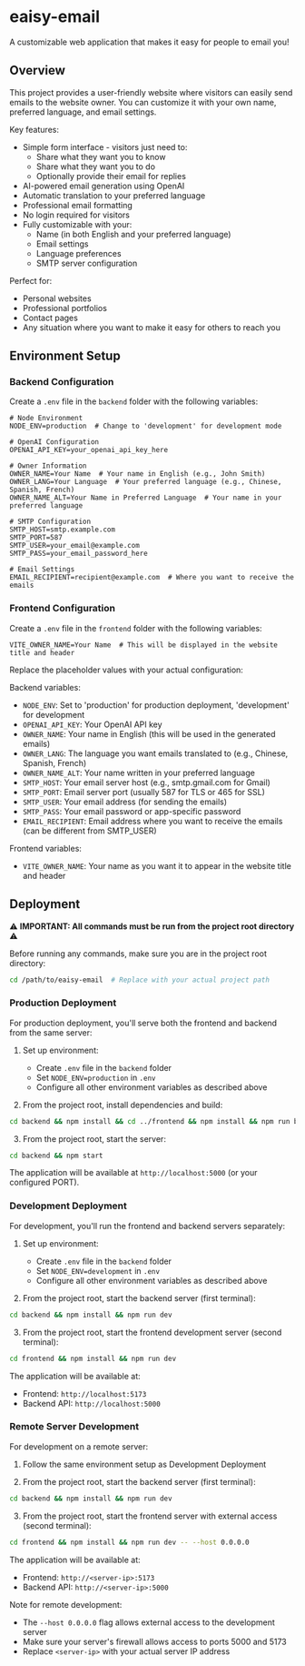 # eaisy-email

A customizable web application that makes it easy for people to email you! 

## Overview

This project provides a user-friendly website where visitors can easily send emails to the website owner. You can customize it with your own name, preferred language, and email settings.

Key features:
- Simple form interface - visitors just need to:
  - Share what they want you to know
  - Share what they want you to do
  - Optionally provide their email for replies
- AI-powered email generation using OpenAI
- Automatic translation to your preferred language
- Professional email formatting
- No login required for visitors
- Fully customizable with your:
  - Name (in both English and your preferred language)
  - Email settings
  - Language preferences
  - SMTP server configuration

Perfect for:
- Personal websites
- Professional portfolios
- Contact pages
- Any situation where you want to make it easy for others to reach you

## Environment Setup

### Backend Configuration

Create a `.env` file in the `backend` folder with the following variables:

```env
# Node Environment
NODE_ENV=production  # Change to 'development' for development mode

# OpenAI Configuration
OPENAI_API_KEY=your_openai_api_key_here

# Owner Information
OWNER_NAME=Your Name  # Your name in English (e.g., John Smith)
OWNER_LANG=Your Language  # Your preferred language (e.g., Chinese, Spanish, French)
OWNER_NAME_ALT=Your Name in Preferred Language  # Your name in your preferred language

# SMTP Configuration
SMTP_HOST=smtp.example.com
SMTP_PORT=587
SMTP_USER=your_email@example.com
SMTP_PASS=your_email_password_here

# Email Settings
EMAIL_RECIPIENT=recipient@example.com  # Where you want to receive the emails
```

### Frontend Configuration

Create a `.env` file in the `frontend` folder with the following variables:

```env
VITE_OWNER_NAME=Your Name  # This will be displayed in the website title and header
```

Replace the placeholder values with your actual configuration:

Backend variables:
- `NODE_ENV`: Set to 'production' for production deployment, 'development' for development
- `OPENAI_API_KEY`: Your OpenAI API key
- `OWNER_NAME`: Your name in English (this will be used in the generated emails)
- `OWNER_LANG`: The language you want emails translated to (e.g., Chinese, Spanish, French)
- `OWNER_NAME_ALT`: Your name written in your preferred language
- `SMTP_HOST`: Your email server host (e.g., smtp.gmail.com for Gmail)
- `SMTP_PORT`: Email server port (usually 587 for TLS or 465 for SSL)
- `SMTP_USER`: Your email address (for sending the emails)
- `SMTP_PASS`: Your email password or app-specific password
- `EMAIL_RECIPIENT`: Email address where you want to receive the emails (can be different from SMTP_USER)

Frontend variables:
- `VITE_OWNER_NAME`: Your name as you want it to appear in the website title and header

## Deployment

⚠️ **IMPORTANT: All commands must be run from the project root directory** ⚠️

Before running any commands, make sure you are in the project root directory:
```bash
cd /path/to/eaisy-email  # Replace with your actual project path
```

### Production Deployment

For production deployment, you'll serve both the frontend and backend from the same server:

1. Set up environment:
   - Create `.env` file in the `backend` folder
   - Set `NODE_ENV=production` in `.env`
   - Configure all other environment variables as described above

2. From the project root, install dependencies and build:
```bash
cd backend && npm install && cd ../frontend && npm install && npm run build && cd ../backend
```

3. From the project root, start the server:
```bash
cd backend && npm start
```

The application will be available at `http://localhost:5000` (or your configured PORT).

### Development Deployment

For development, you'll run the frontend and backend servers separately:

1. Set up environment:
   - Create `.env` file in the `backend` folder
   - Set `NODE_ENV=development` in `.env`
   - Configure all other environment variables as described above

2. From the project root, start the backend server (first terminal):
```bash
cd backend && npm install && npm run dev
```

3. From the project root, start the frontend development server (second terminal):
```bash
cd frontend && npm install && npm run dev
```

The application will be available at:
- Frontend: `http://localhost:5173`
- Backend API: `http://localhost:5000`

### Remote Server Development

For development on a remote server:

1. Follow the same environment setup as Development Deployment

2. From the project root, start the backend server (first terminal):
```bash
cd backend && npm install && npm run dev
```

3. From the project root, start the frontend server with external access (second terminal):
```bash
cd frontend && npm install && npm run dev -- --host 0.0.0.0
```

The application will be available at:
- Frontend: `http://<server-ip>:5173`
- Backend API: `http://<server-ip>:5000`

Note for remote development:
- The `--host 0.0.0.0` flag allows external access to the development server
- Make sure your server's firewall allows access to ports 5000 and 5173
- Replace `<server-ip>` with your actual server IP address